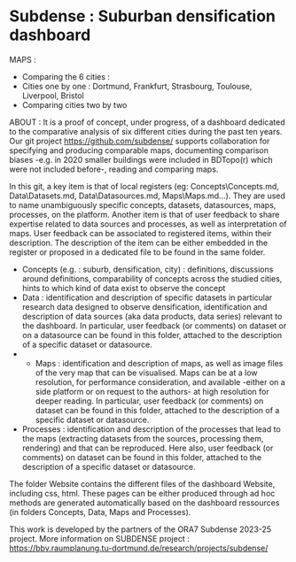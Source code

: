 Subdense : Suburban densification dashboard  
==================================================   
MAPS : 
- Comparing the 6 cities :  
- Cities one by one  : Dortmund, Frankfurt, Strasbourg, Toulouse, Liverpool, Bristol
- Comparing cities two by two  
   
ABOUT : 
It is a proof of concept, under progress, of a dashboard dedicated to the comparative analysis of six different cities during the past ten years. 
Our git project https://github.com/subdense/ supports collaboration for  specifying and producing comparable maps, documenting comparison biases -e.g. in 2020 smaller buildings were included in BDTopo(r) which were not included before-, reading and comparing maps. 

In this git, a key item is that of local registers (eg: Concepts\Concepts.md, Data\Datasets.md, Data\Datasources.md, Maps\Maps.md...). They are used to name unambiguously specific concepts, datasets, datasources, maps, processes, on the platform. Another item is that of user feedback to share expertise related to data sources and processes, as well as interpretation of maps. User feedback can be associated to registered items, within their description. The description of the item can be either embedded in the register or proposed in a dedicated file to be found in the same folder. 
- Concepts (e.g. : suburb, densification, city) : definitions, discussions around definitions, comparability of concepts across the studied cities, hints to which kind of data exist to observe the concept
- Data :  identification and description of specific datasets in particular research data designed to observe densification, identification and description of data sources (aka data products, data series) relevant to the dashboard. In particular, user feedback (or comments) on dataset or on a datasource can be found in this folder, attached to the description of a specific dataset or datasource.
- - Maps : identification and description of maps, as well as image files of the very map that can be visualised. Maps can be at a low resolution, for performance consideration, and available -either on a side platform or on request to the authors- at high resolution for deeper reading. In particular, user feedback (or comments) on dataset can be found in this folder, attached to the description of a specific dataset or datasource.
- Processes : identification and description of the processes that lead to the maps (extracting datasets from the sources, processing them, rendering) and that can be reproduced. Here also, user feedback (or comments) on dataset can be found in this folder, attached to the description of a specific dataset or datasource. 

The folder Website contains the different files of the dashboard Website, including css, html. These pages can be either produced through ad hoc methods are generated automatically based on the dashboard ressources (in folders Concepts, Data, Maps and Processes). 

This work is developed by the partners of the ORA7 Subdense 2023-25 project. More information on SUBDENSE project : https://bbv.raumplanung.tu-dortmund.de/research/projects/subdense/ 


